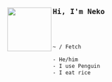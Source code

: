 
<img height="100px" align='left' src="https://avatars.githubusercontent.com/u/95261992?s=400&u=c18f33ca1c58689e77057955b301aaaa523c4f82&v=4">
<samp><h3>Hi, I'm Neko</h3></samp>
<br><br>

```sh
~ / Fetch

- He/him        
- I use Penguin 
- I eat rice
```
